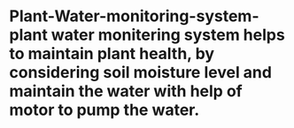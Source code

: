 # Plant-Water-monitoring-system- plant water monitering system helps to maintain plant health, by considering soil moisture level and maintain the water with help of motor to pump the water.
